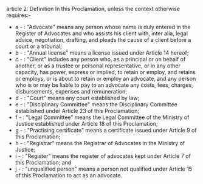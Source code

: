 article 2: Definition
In this Proclamation, unless the context otherwise requires:-
<ul>
			<li>a - : &quot;Advocate&quot; means any person whose name is duly entered in the Register of Advocates and who assists his client with, inter alia, legal advice, negotiation, drafting, and pleads the cause of a client before a court or a tribunal;<ul>
			</ul></li>			<li>b - : &quot;Annual license&quot; means a license issued under Article 14 hereof;<ul>
			</ul></li>			<li>c - : &quot;Client&quot; includes any person who, as a principal or on behalf of another, or as a trustee or personal representative, or in any other capacity, has power, express or implied, to retain or employ, and retains or employs, or is about to retain or employ an advocate, and any person who is or may be liable to pay to an advocate any costs, fees, charges, disbursements, expenses and remuneration;<ul>
			</ul></li>			<li>d - : &quot;Court&quot; means any court established by law;<ul>
			</ul></li>			<li>e - : &quot;Disciplinary Committee&quot; means the Disciplinary Committee established under Article 23 of this Proclamation;<ul>
			</ul></li>			<li>f - : &quot;Legal Committee&quot; means the Legal Committee of the Ministry of Justice established under Article 18 of this Proclamation;<ul>
			</ul></li>			<li>g - : &quot;Practising certificate&quot; means a certificate issued under Article 9 of this Proclamation;<ul>
			</ul></li>			<li>h - : &quot;Registrar&quot; means the Registrar of Advocates in the Ministry of Justice;<ul>
			</ul></li>			<li>i - : &quot;Register&quot; means the register of advocates kept under Article 7 of this Proclamation; and<ul>
			</ul></li>			<li>j - : &quot;unqualified person&quot; means a person not qualified under Article 15 of this Proclamation to act as an advocate.<ul>
			</ul></li></ul>